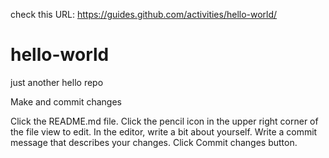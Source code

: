 check this URL: https://guides.github.com/activities/hello-world/

# hello-world
just another hello repo

Make and commit changes

Click the README.md file.
Click the  pencil icon in the upper right corner of the file view to edit.
In the editor, write a bit about yourself.
Write a commit message that describes your changes.
Click Commit changes button.
